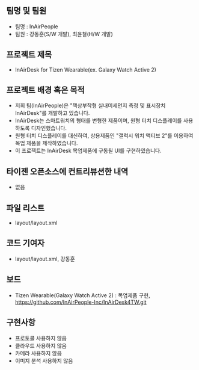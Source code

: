 ## 팀명 및 팀원
* 팀명 : InAirPeople
* 팀원 : 강동훈(S/W 개발), 최윤철(H/W 개발)

## 프로젝트 제목
* InAirDesk for Tizen Wearable(ex. Galaxy Watch Active 2)

## 프로젝트 배경 혹은 목적
* 저희 팀(InAirPeople)은 "책상부착형 실내미세먼지 측정 및 표시장치 InAirDesk"를 개발하고 있습니다.
* InAirDesk는 스마트워치의 형태를 변형한 제품이며, 원형 터치 디스플레이를 사용하도록 디자인했습니다.
* 원형 터치 디스플레이를 대신하여, 상용제품인 "갤럭시 워치 액티브 2"를 이용하여 목업 제품을 제작하였습니다.
* 이 프로젝트는 InAirDesk 목업제품에 구동될 UI를 구현하였습니다.

## 타이젠 오픈소스에 컨트리뷰션한 내역
* 없음

## 파일 리스트
* layout/layout.xml

## 코드 기여자
* layout/layout.xml, 강동훈

## 보드
* Tizen Wearable(Galaxy Watch Active 2) : 목업제품 구현, https://github.com/InAirPeople-Inc/InAirDesk4TW.git

## 구현사항
* 프로토콜 사용하지 않음
* 클라우드 사용하지 않음
* 카메라 사용하지 않음
* 이미지 분석 사용하지 않음
  
